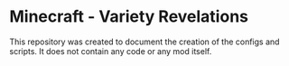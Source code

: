 # Minecraft - Variety Revelations

This repository was created to document the creation of the configs and scripts. It does not contain any code or any mod itself. 
